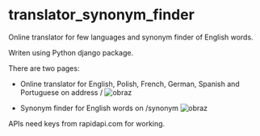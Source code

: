 # translator_synonym_finder
Online translator for few languages and synonym finder of English words. 

Writen using Python django package.

There are two pages:
- Online translator for English, Polish, French, German, Spanish and Portuguese on address /
![obraz](https://user-images.githubusercontent.com/92594001/172145898-05d76434-91fd-4bde-ab1f-df84741d0699.png)

- Synonym finder for English words on /synonym
 ![obraz](https://user-images.githubusercontent.com/92594001/172145523-b7ce6cdf-d5ef-4fab-9c02-408ba765422d.png)

APIs need keys from rapidapi.com for working.
